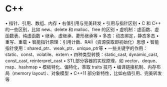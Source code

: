 # C++

• 指针、引用、数组、内存
• 右值引用与完美转发
• 引用与指针区别
• C 和 C++ 的一些区别，比如 new、delete 和 malloc、free 的区别
• 虚机制：虚函数、虚函数表、纯虚函数
• 继承、虚继承、菱形继承等
• 多态：动态绑定，静态多态
• 重写、重载
• 智能指针原理：引用计数、RAII（资源获取即初始化）思想
• 智能指针使用：shared_ptr、weak_ptr、unique_ptr等
•  一些关键字的作用：static、const、volatile、extern
• 四种类型转换：static_cast, dynamic_cast, const_cast, reinterpret_cast
• STL部分容器的实现原理，如 vector、deque、map、hashmap
• 模板特化、偏特化，萃取 traits 技巧
• 编译链接机制、内存布局（memory layout）、对象模型
• C++11 部分新特性，比如右值引用、完美转发等